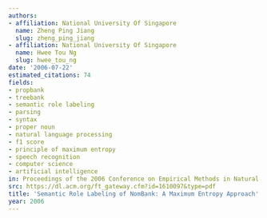 ```yaml
---
authors:
- affiliation: National University Of Singapore
  name: Zheng Ping Jiang
  slug: zheng_ping_jiang
- affiliation: National University Of Singapore
  name: Hwee Tou Ng
  slug: hwee_tou_ng
date: '2006-07-22'
estimated_citations: 74
fields:
- propbank
- treebank
- semantic role labeling
- parsing
- syntax
- proper noun
- natural language processing
- f1 score
- principle of maximum entropy
- speech recognition
- computer science
- artificial intelligence
in: Proceedings of the 2006 Conference on Empirical Methods in Natural Language Processing
src: https://dl.acm.org/ft_gateway.cfm?id=1610097&type=pdf
title: 'Semantic Role Labeling of NomBank: A Maximum Entropy Approach'
year: 2006
---
```

